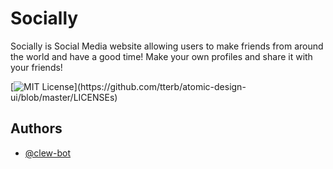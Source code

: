 
# Socially

Socially is Social Media website allowing users to make friends from around the world and have a good time! Make your own profiles and share it with your friends! 

[![MIT License](https://img.shields.io/apm/l/atomic-design-ui.svg?)](https://github.com/tterb/atomic-design-ui/blob/master/LICENSEs)


## Authors

- [@clew-bot](https://www.github.com/clew-bot)

